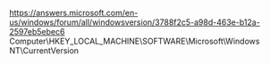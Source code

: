 https://answers.microsoft.com/en-us/windows/forum/all/windowsversion/3788f2c5-a98d-463e-b12a-2597eb5ebec6
Computer\HKEY_LOCAL_MACHINE\SOFTWARE\Microsoft\Windows NT\CurrentVersion
